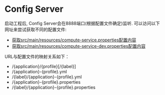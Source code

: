 # Config Server

启动工程后, Config Server会在8888端口(根据配置文件确定)监听. 可以访问以下网址来尝试获取不同的配置文件:

- [获取src/main/resources/compute-service.properties配置内容](http://localhost:8888/compute-service/default)
- [获取src/main/resources/compute-service-dev.properties配置内容](http://localhost:8888/compute-service/dev)


URL与配置文件的映射关系如下：

*   /{application}/{profile}[/{label}]
*   /{application}-{profile}.yml
*   /{label}/{application}-{profile}.yml
*   /{application}-{profile}.properties
*   /{label}/{application}-{profile}.properties

